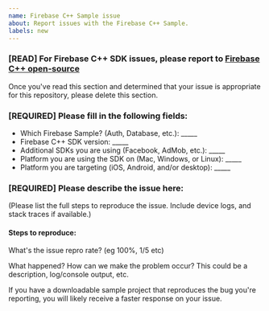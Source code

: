```yaml
---
name: Firebase C++ Sample issue
about: Report issues with the Firebase C++ Sample.
labels: new
---
```

<!-- DO NOT DELETE
validate_template=true
template_path=.github/ISSUE_TEMPLATE/issue.md
-->

### [READ] For Firebase C++ SDK issues, please report to [Firebase C++ open-source](https://github.com/firebase/firebase-cpp-sdk/issues/new/choose)

Once you've read this section and determined that your issue is appropriate for this repository, please delete this section.

### [REQUIRED] Please fill in the following fields:

  * Which Firebase Sample? (Auth, Database, etc.): _____
  * Firebase C++ SDK version: _____
  * Additional SDKs you are using (Facebook, AdMob, etc.): _____
  * Platform you are using the SDK on (Mac, Windows, or Linux): _____
  * Platform you are targeting (iOS, Android, and/or desktop): _____

### [REQUIRED] Please describe the issue here:

(Please list the full steps to reproduce the issue. Include device logs, and stack traces if available.)

#### Steps to reproduce:

What's the issue repro rate? (eg 100%, 1/5 etc)

What happened? How can we make the problem occur?
This could be a description, log/console output, etc.

If you have a downloadable sample project that reproduces the bug you're reporting, you will
likely receive a faster response on your issue.
